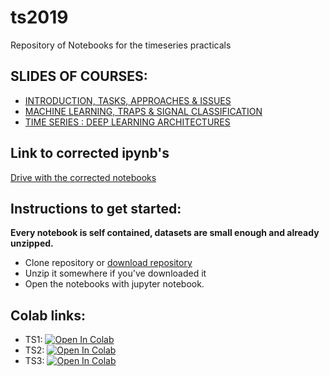 # ts2019
Repository of Notebooks for the timeseries practicals

## SLIDES OF COURSES:

- [INTRODUCTION, TASKS, APPROACHES & ISSUES](https://drive.google.com/open?id=0B5HWSvDb1DneTWpaQXVCNHFURk54cnNOTXdjNlFpT1l5RVFn)
- [MACHINE LEARNING, TRAPS & SIGNAL CLASSIFICATION](https://drive.google.com/open?id=0B5HWSvDb1DneSlFUT0hTOUFWb1VOTzRtTGFOWEx6V2M5M1BR)
- [TIME SERIES : DEEP LEARNING ARCHITECTURES](https://drive.google.com/open?id=0B5HWSvDb1DneMkdsSnJMTl9lRFVKQjNXQm9GekpsZDRoaVdz)

## Link to corrected ipynb's
[Drive with the corrected notebooks](https://drive.google.com/open?id=1lSwyX2rwgnVLWi4Dy1vpZMA7CFCoxOT0)


## Instructions to get started:
__Every notebook is self contained, datasets are small enough and already unzipped.__

- Clone repository or [download repository](https://github.com/cedias/ts2019/archive/master.zip)
- Unzip it somewhere if you've downloaded it
- Open the notebooks with jupyter notebook.

## Colab links:

- TS1: [![Open In Colab](https://colab.research.google.com/assets/colab-badge.svg)](https://colab.research.google.com/github/cedias/ts2019/blob/master/TS1.ipynb)
- TS2: [![Open In Colab](https://colab.research.google.com/assets/colab-badge.svg)](https://colab.research.google.com/github/cedias/ts2019/blob/master/TS2.ipynb)
- TS3: [![Open In Colab](https://colab.research.google.com/assets/colab-badge.svg)](https://colab.research.google.com/github/cedias/ts2019/blob/master/TS3.ipynb)
